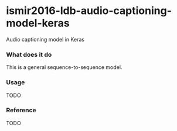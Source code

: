 # ismir2016-ldb-audio-captioning-model-keras
Audio captioning model in Keras

### What does it do
This is a general sequence-to-sequence model. 

### Usage
TODO

### Reference
TODO
